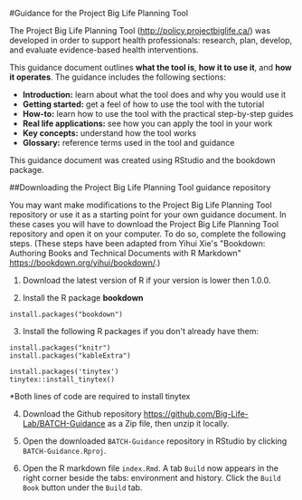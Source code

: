#Guidance for the Project Big Life Planning Tool 

The Project Big Life Planning Tool (http://policy.projectbiglife.ca/) was developed in order to support health professionals: research, plan, develop, and evaluate evidence-based health interventions.

This guidance document outlines **what the tool is**, **how it to use it**, and **how it operates**. The guidance includes the following sections:

- **Introduction:** learn about what the tool does and why you would use it
- **Getting started:** get a feel of how to use the tool with the tutorial
- **How-to:** learn how to use the tool with the practical step-by-step guides 
- **Real life applications:** see how you can apply the tool in your work
- **Key concepts:** understand how the tool works
- **Glossary:** reference terms used in the tool and guidance

This guidance document was created using RStudio and the bookdown package.


##Downloading the Project Big Life Planning Tool guidance repository

You may want make modifications to the Project Big Life Planning Tool repository or use it as a starting point for your own guidance document. In these cases you will have to download the Project Big Life Planning Tool repository and open it on your computer. To do so, complete the following steps. (These steps have been adapted from Yihui Xie's "Bookdown: Authoring Books and Technical Documents with R Markdown" https://bookdown.org/yihui/bookdown/.)

1) Download the latest version of R if your version is lower then 1.0.0.

2) Install the R package **bookdown**

```{}
install.packages("bookdown")
```

3) Install the following R packages if you don't already have them:
```{}
install.packages("knitr")
install.packages("kableExtra")

install.packages('tinytex')
tinytex::install_tinytex()
```
*Both lines of code are required to install tinytex

4) Download the Github repository https://github.com/Big-Life-Lab/BATCH-Guidance as a Zip file, then unzip it locally. 
5) Open the downloaded ```BATCH-Guidance``` repository in RStudio by clicking ```BATCH-Guidance.Rproj```.

6) Open the R markdown file ```index.Rmd```. A tab ```Build``` now appears in the right corner beside the tabs: environment and history. Click the ```Build Book``` button under the ```Build``` tab.

